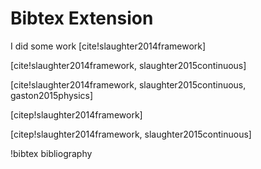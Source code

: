 # Bibtex Extension

I did some work [cite!slaughter2014framework]


[cite!slaughter2014framework, slaughter2015continuous]


[cite!slaughter2014framework, slaughter2015continuous, gaston2015physics]


[citep!slaughter2014framework]


[citep!slaughter2014framework, slaughter2015continuous]

!bibtex bibliography
